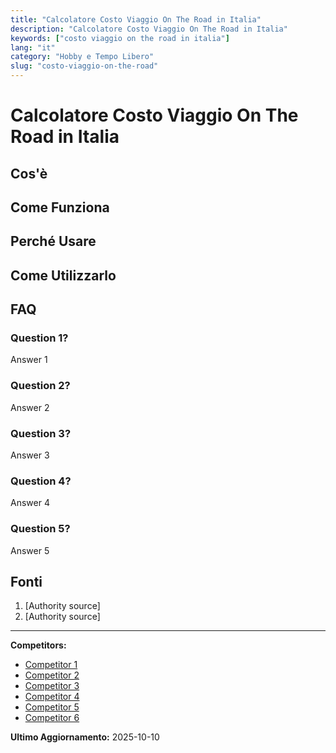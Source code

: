 ```yaml
---
title: "Calcolatore Costo Viaggio On The Road in Italia"
description: "Calcolatore Costo Viaggio On The Road in Italia"
keywords: ["costo viaggio on the road in italia"]
lang: "it"
category: "Hobby e Tempo Libero"
slug: "costo-viaggio-on-the-road"
---
```


# Calcolatore Costo Viaggio On The Road in Italia

<!-- TODO: Add introduction -->

## Cos'è

<!-- TODO: Explain what this calculator does -->

## Come Funziona

<!-- TODO: Explain methodology -->

## Perché Usare

<!-- TODO: List benefits -->

## Come Utilizzarlo

<!-- TODO: Step-by-step guide -->

## FAQ

### Question 1?
Answer 1

### Question 2?
Answer 2

### Question 3?
Answer 3

### Question 4?
Answer 4

### Question 5?
Answer 5

## Fonti

1. [Authority source]
2. [Authority source]

---

**Competitors:**
- [Competitor 1](https://www.viamichelin.it/itinerari)
- [Competitor 2](https://calcolopercorso.it/it/)
- [Competitor 3](https://tollguru.com/italy-toll-calculator)
- [Competitor 4](https://www.unipolmove.it/calcola-pedaggio/)
- [Competitor 5](https://moveo.telepass.com/calcolo-pedaggio/)
- [Competitor 6](https://www.infoviaggiando.it/pedaggi)

**Ultimo Aggiornamento:** 2025-10-10
